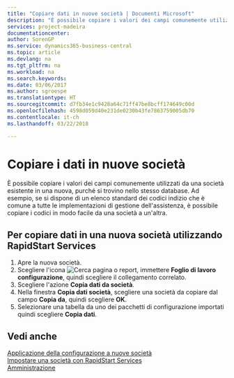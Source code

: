 ```yaml
---
title: "Copiare dati in nuove società | Documenti Microsoft"
description: "È possibile copiare i valori dei campi comunemente utilizzati da una società esistente in una nuova, purché si trovino nello stesso database. Ad esempio, se si dispone di un elenco standard dei codici indizio che è comune a tutte le implementazioni di gestione dell'assistenza, è possibile copiare i codici in modo facile da una società a un'altra."
services: project-madeira
documentationcenter: 
author: SorenGP
ms.service: dynamics365-business-central
ms.topic: article
ms.devlang: na
ms.tgt_pltfrm: na
ms.workload: na
ms.search.keywords: 
ms.date: 03/06/2017
ms.author: sgroespe
ms.translationtype: HT
ms.sourcegitcommit: d7fb34e1c9428a64c71ff47be8bcff174649c00d
ms.openlocfilehash: 4598d059d40e231de0230b43fe7863759005db70
ms.contentlocale: it-ch
ms.lasthandoff: 03/22/2018

---
```

# <a name="copy-data-to-new-companies"></a>Copiare i dati in nuove società
È possibile copiare i valori dei campi comunemente utilizzati da una società esistente in una nuova, purché si trovino nello stesso database. Ad esempio, se si dispone di un elenco standard dei codici indizio che è comune a tutte le implementazioni di gestione dell'assistenza, è possibile copiare i codici in modo facile da una società a un'altra.  

## <a name="to-copy-data-to-a-new-company-using-rapidstart-services"></a>Per copiare dati in una nuova società utilizzando RapidStart Services  
1. Apre la nuova società.  
2. Scegliere l'icona ![Cerca pagina o report](media/ui-search/search_small.png "icona Cerca pagina o report"), immettere **Foglio di lavoro configurazione**, quindi scegliere il collegamento correlato.  
3. Scegliere l'azione **Copia dati da società**.  
4. Nella finestra **Copia dati società**, scegliere una società da copiare dal campo **Copia da**, quindi scegliere **OK**.  
5. Selezionare una tabella da uno dei pacchetti di configurazione importati quindi scegliere **Copia dati**.

## <a name="see-also"></a>Vedi anche
[Applicazione della configurazione a nuove società](admin-apply-configuration-to-new-companies.md)  
[Impostare una società con RapidStart Services](admin-set-up-a-company-with-rapidstart.md)  
[Amministrazione](admin-setup-and-administration.md)

